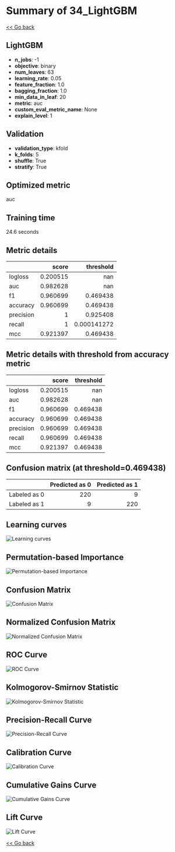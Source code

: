 # Summary of 34_LightGBM

[<< Go back](../README.md)


## LightGBM
- **n_jobs**: -1
- **objective**: binary
- **num_leaves**: 63
- **learning_rate**: 0.05
- **feature_fraction**: 1.0
- **bagging_fraction**: 1.0
- **min_data_in_leaf**: 20
- **metric**: auc
- **custom_eval_metric_name**: None
- **explain_level**: 1

## Validation
 - **validation_type**: kfold
 - **k_folds**: 5
 - **shuffle**: True
 - **stratify**: True

## Optimized metric
auc

## Training time

24.6 seconds

## Metric details
|           |    score |     threshold |
|:----------|---------:|--------------:|
| logloss   | 0.200515 | nan           |
| auc       | 0.982628 | nan           |
| f1        | 0.960699 |   0.469438    |
| accuracy  | 0.960699 |   0.469438    |
| precision | 1        |   0.925408    |
| recall    | 1        |   0.000141272 |
| mcc       | 0.921397 |   0.469438    |


## Metric details with threshold from accuracy metric
|           |    score |   threshold |
|:----------|---------:|------------:|
| logloss   | 0.200515 |  nan        |
| auc       | 0.982628 |  nan        |
| f1        | 0.960699 |    0.469438 |
| accuracy  | 0.960699 |    0.469438 |
| precision | 0.960699 |    0.469438 |
| recall    | 0.960699 |    0.469438 |
| mcc       | 0.921397 |    0.469438 |


## Confusion matrix (at threshold=0.469438)
|              |   Predicted as 0 |   Predicted as 1 |
|:-------------|-----------------:|-----------------:|
| Labeled as 0 |              220 |                9 |
| Labeled as 1 |                9 |              220 |

## Learning curves
![Learning curves](learning_curves.png)

## Permutation-based Importance
![Permutation-based Importance](permutation_importance.png)
## Confusion Matrix

![Confusion Matrix](confusion_matrix.png)


## Normalized Confusion Matrix

![Normalized Confusion Matrix](confusion_matrix_normalized.png)


## ROC Curve

![ROC Curve](roc_curve.png)


## Kolmogorov-Smirnov Statistic

![Kolmogorov-Smirnov Statistic](ks_statistic.png)


## Precision-Recall Curve

![Precision-Recall Curve](precision_recall_curve.png)


## Calibration Curve

![Calibration Curve](calibration_curve_curve.png)


## Cumulative Gains Curve

![Cumulative Gains Curve](cumulative_gains_curve.png)


## Lift Curve

![Lift Curve](lift_curve.png)



[<< Go back](../README.md)
